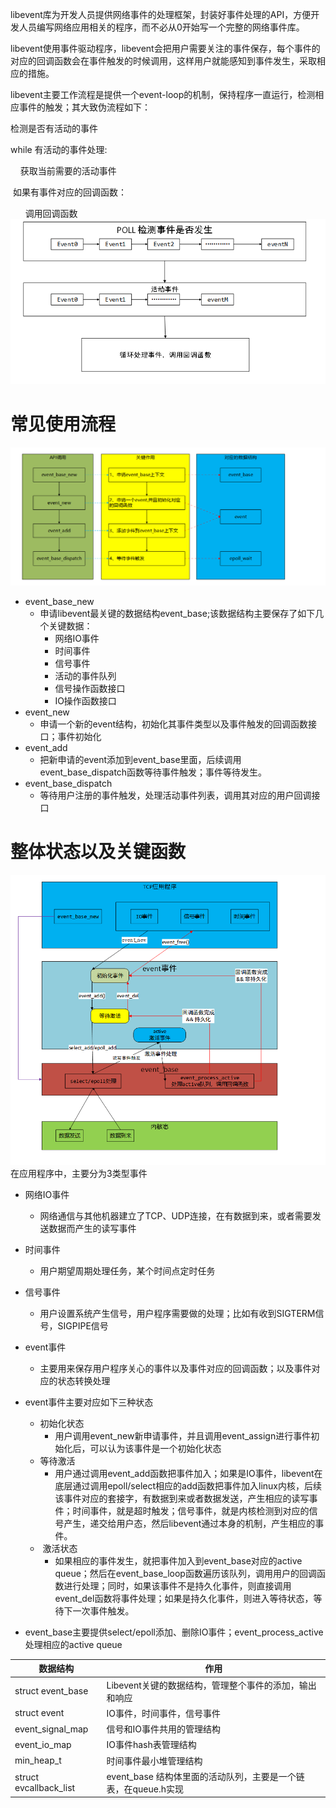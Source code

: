 libevent库为开发人员提供网络事件的处理框架，封装好事件处理的API，方便开发人员编写网络应用相关的程序，而不必从0开始写一个完整的网络事件库。

libevent使用事件驱动程序，libevent会把用户需要关注的事件保存，每个事件的对应的回调函数会在事件触发的时候调用，这样用户就能感知到事件发生，采取相应的措施。

libevent主要工作流程是提供一个event-loop的机制，保持程序一直运行，检测相应事件的触发；其大致伪流程如下：

检测是否有活动的事件

while 有活动的事件处理:

    获取当前需要的活动事件

 如果有事件对应的回调函数：

      调用回调函数
![](images/Pasted%20image%2020241207233733.png)
# 常见使用流程
![](images/Pasted%20image%2020241207234221.png)
- event_base_new
	- 申请libevent最关键的数据结构event_base;该数据结构主要保存了如下几个关键数据：
		- 网络IO事件
		- 时间事件
		- 信号事件
		- 活动的事件队列
		- 信号操作函数接口
		- IO操作函数接口
- event_new
	- 申请一个新的event结构，初始化其事件类型以及事件触发的回调函数接口；事件初始化
- event_add
	- 把新申请的event添加到event_base里面，后续调用event_base_dispatch函数等待事件触发；事件等待发生。
- event_base_dispatch
	- 等待用户注册的事件触发，处理活动事件列表，调用其对应的用户回调接口

# 整体状态以及关键函数
![](images/Pasted%20image%2020241207235137.png)
在应用程序中，主要分为3类型事件
- 网络IO事件
	- 网络通信与其他机器建立了TCP、UDP连接，在有数据到来，或者需要发送数据而产生的读写事件
- 时间事件
	- 用户期望周期处理任务，某个时间点定时任务
- 信号事件
	- 用户设置系统产生信号，用户程序需要做的处理；比如有收到SIGTERM信号，SIGPIPE信号
- event事件
	- 主要用来保存用户程序关心的事件以及事件对应的回调函数；以及事件对应的状态转换处理

- event事件主要对应如下三种状态
	- 初始化状态
		-  用户调用event_new新申请事件，并且调用event_assign进行事件初始化后，可以认为该事件是一个初始化状态
	- 等待激活
		- 用户通过调用event_add函数把事件加入；如果是IO事件，libevent在底层通过调用epoll/select相应的add函数把事件加入linux内核，后续该事件对应的套接字，有数据到来或者数据发送，产生相应的读写事件；时间事件，就是超时触发；信号事件，就是内核检测到对应的信号产生，递交给用户态，然后libevent通过本身的机制，产生相应的事件。
	-  激活状态
		- 如果相应的事件发生，就把事件加入到event_base对应的active queue；然后在event_base_loop函数遍历该队列，调用用户的回调函数进行处理；同时，如果该事件不是持久化事件，则直接调用event_del函数将事件处理；如果是持久化事件，则进入等待状态，等待下一次事件触发。
- event_base主要提供select/epoll添加、删除IO事件；event_process_active处理相应的active queue


| 数据结构                   | 作用                                       |
| ---------------------- | ---------------------------------------- |
| struct event_base      | Libevent关键的数据结构，管理整个事件的添加，输出和响应          |
| struct event           | IO事件，时间事件，信号事件                           |
| event_signal_map       | 信号和IO事件共用的管理结构                           |
| event_io_map           | IO事件hash表管理结构                            |
| min_heap_t             | 时间事件最小堆管理结构                              |
| struct evcallback_list | event_base 结构体里面的活动队列，主要是一个链表，在queue.h实现 |
